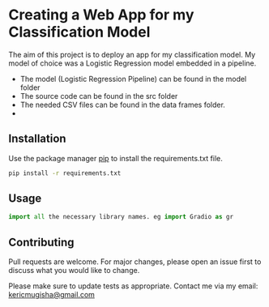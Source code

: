 # Creating a Web App for my Classification Model 

The aim of this project is to deploy an app for my classification model. My model of choice was a Logistic Regression model embedded in a pipeline. 

- The model (Logistic Regression Pipeline) can be found in the model folder
- The source code can be found in the src folder
- The needed CSV files can be found in the data frames folder. 
- 


## Installation

Use the package manager [pip](https://pip.pypa.io/en/stable/) to install the requirements.txt file. 

```bash
pip install -r requirements.txt
```

## Usage

```python
import all the necessary library names. eg import Gradio as gr


```

## Contributing

Pull requests are welcome. For major changes, please open an issue first
to discuss what you would like to change.

Please make sure to update tests as appropriate. Contact me via my email: kericmugisha@gmail.com
